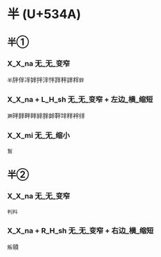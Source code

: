 # 半 (U+534A)

## 半①

### X_X_na 无_无_变窄
`半`牉伴冸姅拌泮怑跘秚詊柈`鉡`

### X_X_na + L_H_sh 无_无_变窄 + 左边_横_缩短
`溿`㫠䬳畔眫絆胖衅靽坢䉽袢绊

### X_X_mi 无_无_缩小
`鵥`

## 半②  

### X_X_na 无_无_变窄
`判㪵`

### X_X_na + R_H_sh 无_无_变窄 + 右边_横_缩短
`叛`頖